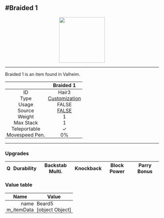 <meta property="og:title" content="Braided 1 - MoreValheim" /><meta property="og:type" content="website" /><meta property="og:image" content="/assets/braided_1.png" /><meta property="og:description" content="Braided 1 is an item found in Valheim." /><meta name="theme-color" content="#546D78"><meta name="twitter:card" content="summary_large_image">
#Braided 1
-------------
<style>img {width:20px;}.tb {width:150px;display: block;margin-left: auto;margin-right: auto;}</style>

<style>.md-typeset table:not([class]) th:not([align]) {min-width:unset!important;}</style>
<style>td{padding:0em 0.3em!important;text-align:center!important;border-left:.05rem solid var(--md-default-fg-color--lightest)}</style>

<style>th{padding:0.1em 0.3em!important;text-align:center!important;font-weight:bold}</style>

<style>pre{text-align:right!important}</style>
<style>table tr td:first-child {border-left: 0;};</style>

<figure><img src="/assets/braided_1.png" class="tb" /><figcaption><small></small></figcaption></figure>

-------------

Braided 1 is an item found in Valheim.

|        | Braided 1              |
| ----------- | ------------------------------------ |
| ID |Hair3
| Type | [Customization](../../types/customization)
| Usage | FALSE<br>
| Source | [FALSE](../../items/false)
| Weight | 1 |
| Max Stack | 1 |
| Teleportable | ✓
| Movespeed Pen. | 0%


-------------

### Upgrades
| Q | Durability | Backstab Multi. | Knockback | Block Power | Parry Bonus
| - | - | - | - | - | - 


### Value table
| Name | Value
| - | - |
| <div style="text-align:right">name</div> | <div style="text-align:left">Beard5</div> | 
| <div style="text-align:right">m_itemData</div> | <div style="text-align:left">[object Object]</div> |  